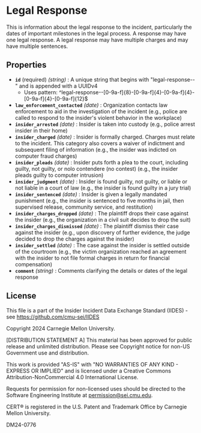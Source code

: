# Legal Response

This is information about the legal response to the incident, particularly the dates of important milestones in the legal process. A response may have one legal response. A legal response may have multiple charges and may have multiple sentences.

## Properties

- **`id`** (required) _(string)_ : A unique string that begins with "legal-response--" and is appended with a UUIDv4
  - Uses pattern: ^legal-response--[0-9a-f]{8}-[0-9a-f]{4}-[0-9a-f]{4}-[0-9a-f]{4}-[0-9a-f]{12}$
- **`law_enforcement_contacted`** _(date)_ : Organization contacts law enforcement to aid in the investigation of the incident (e.g., police are called to respond to the insider's violent behavior in the workplace)
- **`insider_arrested`** _(date)_ : Insider is taken into custody (e.g., police arrest insider in their home)
- **`insider_charged`** _(date)_ : Insider is formally charged. Charges must relate to the incident. This category also covers a waiver of indictment and subsequent filing of information (e.g., the insider was indicted on computer fraud charges)
- **`insider_pleads`** _(date)_ : Insider puts forth a plea to the court, including guilty, not guilty, or nolo contendere (no contest) (e.g., the insider pleads guilty to computer intrusion)
- **`insider_judgment`** _(date)_ : Insider is found guilty, not guilty, or liable or not liable in a court of law (e.g., the insider is found guilty in a jury trial)
- **`insider_sentenced`** _(date)_ : Insider is given a legally mandated punishment (e.g., the insider is sentenced to five months in jail, then supervised release, community service, and restitution)
- **`insider_charges_dropped`** _(date)_ : The plaintiff drops their case against the insider (e.g., the organization in a civil suit decides to drop the suit)
- **`insider_charges_dismissed`** _(date)_ : The plaintiff dismiss their case against the insider (e.g., upon discovery of further evidence, the judge decided to drop the charges against the insider)
- **`insider_settled`** _(date)_ : The case against the insider is settled outside of the courtroom (e.g., the victim organization reached an agreement with the insider to not file formal charges in return for financial compensation)
- **`comment`** _(string)_ : Comments clarifying the details or dates of the legal response

## License

This file is a part of the Insider Incident Data Exchange Standard (IIDES) - see https://github.com/cmu-sei/IIDES

Copyright 2024 Carnegie Mellon University.

[DISTRIBUTION STATEMENT A] This material has been approved for public release and unlimited distribution. Please see Copyright notice for non-US Government use and distribution.

This work is provided \"AS-IS\" with \"NO WARRANTIES OF ANY KIND - EXPRESS OR IMPLIED\" and is licensed under a Creative Commons Attribution-NonCommercial 4.0 International License.

Requests for permission for non-licensed uses should be directed to the Software Engineering Institute at permission@sei.cmu.edu.

CERT® is registered in the U.S. Patent and Trademark Office by Carnegie Mellon University.

DM24-0776
